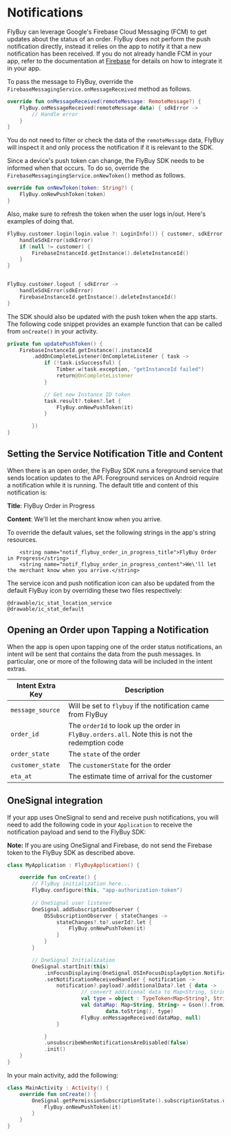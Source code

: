 # Notifications

FlyBuy can leverage Google's Firebase Cloud Messaging (FCM) to get updates about the status of an order. FlyBuy does not perform the push notification directly, instead it relies on the app to notify it that a new notification has been received. If you do not already handle FCM in your app, refer to the documentation at [Firebase](https://firebase.google.com) for details on how to integrate it in your app.

To pass the message to FlyBuy, override the `FirebaseMessagingService.onMessageReceived` method as follows.

```kotlin
override fun onMessageReceived(remoteMessage: RemoteMessage?) {
    FlyBuy.onMessageReceived(remoteMessage.data) { sdkError ->
        // Handle error
    }
}
```

You do not need to filter or check the data of the `remoteMessage` data, FlyBuy will inspect it and only process the notification if it is relevant to the SDK.

Since a device's push token can change, the FlyBuy SDK needs to be informed when that occurs. To do so, override the `FirebaseMessagingingService.onNewToken()` method as follows.

```kotlin
override fun onNewToken(token: String?) {
    FlyBuy.onNewPushToken(token)
}
```

Also, make sure to refresh the token when the user logs in/out. Here's examples of doing that.

```kotlin
FlyBuy.customer.login(login.value ?: LoginInfo()) { customer, sdkError ->
    handleSdkError(sdkError)
    if (null != customer) {
        FirebaseInstanceId.getInstance().deleteInstanceId()
    }
}


FlyBuy.customer.logout { sdkError ->
    handleSdkError(sdkError)
    FirebaseInstanceId.getInstance().deleteInstanceId()
}
```

The SDK should also be updated with the push token when the app starts. The following code snippet provides an example function that can be called from `onCreate()` in your activity.

```kotlin
private fun updatePushToken() {
    FirebaseInstanceId.getInstance().instanceId
        .addOnCompleteListener(OnCompleteListener { task ->
            if (!task.isSuccessful) {
                Timber.w(task.exception, "getInstanceId failed")
                return@OnCompleteListener
            }

            // Get new Instance ID token
            task.result?.token?.let {
                FlyBuy.onNewPushToken(it)
            }

        })
}
```

## Setting the Service Notification Title and Content

When there is an open order, the FlyBuy SDK runs a foreground service that sends location updates to the API. Foreground services on Android require a notification while it is running. The default title and content of this notification is:

**Title**: FlyBuy Order in Progress

**Content**: We'll let the merchant know when you arrive.

To override the default values, set the following strings in the app's string resources.

```
    <string name="notif_flybuy_order_in_progress_title">FlyBuy Order in Progress</string>
    <string name="notif_flybuy_order_in_progress_content">We\'ll let the merchant know when you arrive.</string>
```

The service icon and push notification icon can also be updated from the default FlyBuy icon by overriding these two files respectively:

```
@drawable/ic_stat_location_service
@drawable/ic_stat_default
```

## Opening an Order upon Tapping a Notification

When the app is open upon tapping one of the order status notifications, an intent will be sent that contains the data from the push messages. In particular, one or more of the following data will be included in the intent extras.

| Intent Extra Key  | Description |
|---|---|
| `message_source` | Will be set to `flybuy` if the notification came from FlyBuy
| `order_id` | The `orderId` to look up the order in `FlyBuy.orders.all`. Note this is not the redemption code |
| `order_state` | The `state` of the order
| `customer_state` | The `customerState` for the order
| `eta_at` | The estimate time of arrival for the customer



## OneSignal integration

If your app uses OneSignal to send and receive push notifications, you will need to add the following code in your `Application` to receive the notification payload and send to the FlyBuy SDK:

**Note:** If you are using OneSignal and Firebase, do not send the Firebase token to the FlyBuy SDK as described above.

```kotlin
class MyApplication : FlyBuyApplication() {

    override fun onCreate() {
        // FlyBuy initialization here...
        FlyBuy.configure(this, "app-authorization-token")
    
        // OneSignal user listener
        OneSignal.addSubscriptionObserver {
            OSSubscriptionObserver { stateChanges ->
                stateChanges?.to?.userId?.let {
                    FlyBuy.onNewPushToken(it)
                }
            }
        }

        // OneSignal Initialization
        OneSignal.startInit(this)
            .inFocusDisplaying(OneSignal.OSInFocusDisplayOption.Notification)
            .setNotificationReceivedHandler { notification ->
                notification?.payload?.additionalData?.let { data ->
                        // convert additional data to Map<String, String> (e.g. using gson)
                        val type = object : TypeToken<Map<String?, String?>?>() {}.type
                        val dataMap: Map<String, String> = Gson().fromJson(
                                data.toString(), type)
                        FlyBuy.onMessageReceived(dataMap, null)
                }

            }
            .unsubscribeWhenNotificationsAreDisabled(false)
            .init()
    }
}
```

In your main activity, add the following:
```kotlin
class MainActivity : Activity() {
    override fun onCreate() {
        OneSignal.getPermissionSubscriptionState().subscriptionStatus.userId?.let {
            FlyBuy.onNewPushToken(it)
        }
    }
}
